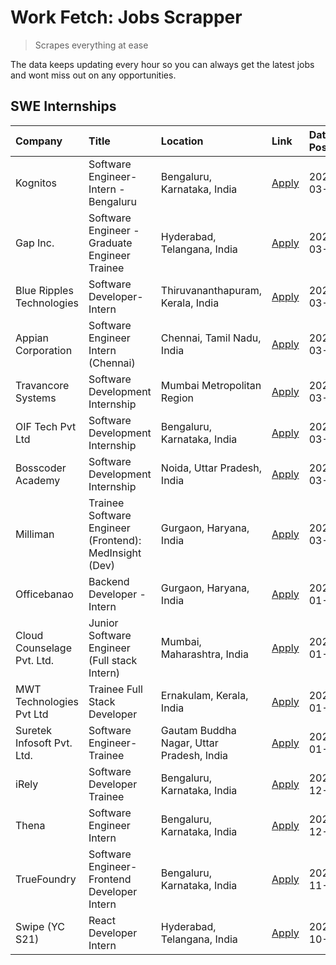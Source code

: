 # Work Fetch: Jobs Scrapper
> Scrapes everything at ease

The data keeps updating every hour so you can always get the latest jobs and wont miss out on any opportunities.

## SWE Internships
<!--START_SECTION:workfetch-->
| Company                    | Title                                                  | Location                                  | Link                                                                                                                                                                                                                                                                   | Date Posted   |
|:---------------------------|:-------------------------------------------------------|:------------------------------------------|:-----------------------------------------------------------------------------------------------------------------------------------------------------------------------------------------------------------------------------------------------------------------------|:--------------|
| Kognitos                   | Software Engineer-Intern -Bengaluru                    | Bengaluru, Karnataka, India               | [Apply](https://in.linkedin.com/jobs/view/software-engineer-intern-bengaluru-at-kognitos-3855361239?refId=ilODZdFSC5iwKW3XC7IdLw%3D%3D&trackingId=4Q4k9hND00dD8hn3oAeahQ%3D%3D&position=5&pageNum=0&trk=public_jobs_jserp-result_search-card)                          | 2024-03-13    |
| Gap Inc.                   | Software Engineer - Graduate Engineer Trainee          | Hyderabad, Telangana, India               | [Apply](https://in.linkedin.com/jobs/view/software-engineer-graduate-engineer-trainee-at-gap-inc-3853818960?refId=ilODZdFSC5iwKW3XC7IdLw%3D%3D&trackingId=P4bJRZ12ZqjsHYhiYV2IJg%3D%3D&position=12&pageNum=0&trk=public_jobs_jserp-result_search-card)                 | 2024-03-12    |
| Blue Ripples Technologies  | Software Developer- Intern                             | Thiruvananthapuram, Kerala, India         | [Apply](https://in.linkedin.com/jobs/view/software-developer-intern-at-blue-ripples-technologies-3850505983?refId=ilODZdFSC5iwKW3XC7IdLw%3D%3D&trackingId=1xOX4qOqSoceQrEhg2d%2BMA%3D%3D&position=20&pageNum=0&trk=public_jobs_jserp-result_search-card)               | 2024-03-09    |
| Appian Corporation         | Software Engineer Intern (Chennai)                     | Chennai, Tamil Nadu, India                | [Apply](https://in.linkedin.com/jobs/view/software-engineer-intern-chennai-at-appian-corporation-3848335036?refId=ilODZdFSC5iwKW3XC7IdLw%3D%3D&trackingId=mBlL%2FIdQic0NOTezc%2FFxag%3D%3D&position=3&pageNum=0&trk=public_jobs_jserp-result_search-card)              | 2024-03-07    |
| Travancore Systems         | Software Development Internship                        | Mumbai Metropolitan Region                | [Apply](https://in.linkedin.com/jobs/view/software-development-internship-at-travancore-systems-3847706952?refId=ilODZdFSC5iwKW3XC7IdLw%3D%3D&trackingId=VeAOq2ciVZ6E8qAgGNMW5A%3D%3D&position=11&pageNum=0&trk=public_jobs_jserp-result_search-card)                  | 2024-03-05    |
| OIF Tech Pvt Ltd           | Software Development Internship                        | Bengaluru, Karnataka, India               | [Apply](https://in.linkedin.com/jobs/view/software-development-internship-at-oif-tech-pvt-ltd-3846326596?refId=ilODZdFSC5iwKW3XC7IdLw%3D%3D&trackingId=bF4louf5j3gWW1jV%2B2wVAg%3D%3D&position=4&pageNum=0&trk=public_jobs_jserp-result_search-card)                   | 2024-03-04    |
| Bosscoder Academy          | Software Development Internship                        | Noida, Uttar Pradesh, India               | [Apply](https://in.linkedin.com/jobs/view/software-development-internship-at-bosscoder-academy-3846323827?refId=ilODZdFSC5iwKW3XC7IdLw%3D%3D&trackingId=zam8i1YkqsFOMCV5ZiohUQ%3D%3D&position=15&pageNum=0&trk=public_jobs_jserp-result_search-card)                   | 2024-03-04    |
| Milliman                   | Trainee Software Engineer (Frontend): MedInsight (Dev) | Gurgaon, Haryana, India                   | [Apply](https://in.linkedin.com/jobs/view/trainee-software-engineer-frontend-medinsight-dev-at-milliman-3792874280?refId=ilODZdFSC5iwKW3XC7IdLw%3D%3D&trackingId=Lh5aNFu%2FFhZP1keqgcUEIw%3D%3D&position=7&pageNum=0&trk=public_jobs_jserp-result_search-card)         | 2024-03-01    |
| Officebanao                | Backend Developer - Intern                             | Gurgaon, Haryana, India                   | [Apply](https://in.linkedin.com/jobs/view/backend-developer-intern-at-officebanao-3814263731?refId=ilODZdFSC5iwKW3XC7IdLw%3D%3D&trackingId=xDgL2hAOCBdlTDVAAdBShw%3D%3D&position=24&pageNum=0&trk=public_jobs_jserp-result_search-card)                                | 2024-01-31    |
| Cloud Counselage Pvt. Ltd. | Junior Software Engineer (Full stack Intern)           | Mumbai, Maharashtra, India                | [Apply](https://in.linkedin.com/jobs/view/junior-software-engineer-full-stack-intern-at-cloud-counselage-pvt-ltd-3803132814?refId=ilODZdFSC5iwKW3XC7IdLw%3D%3D&trackingId=PwdEOIBJPqltdAPtqLVgTA%3D%3D&position=25&pageNum=0&trk=public_jobs_jserp-result_search-card) | 2024-01-11    |
| MWT Technologies Pvt Ltd   | Trainee Full Stack Developer                           | Ernakulam, Kerala, India                  | [Apply](https://in.linkedin.com/jobs/view/trainee-full-stack-developer-at-mwt-technologies-pvt-ltd-3800921715?refId=ilODZdFSC5iwKW3XC7IdLw%3D%3D&trackingId=A1yEXkRAqGR%2FR85ULQcIrw%3D%3D&position=8&pageNum=0&trk=public_jobs_jserp-result_search-card)              | 2024-01-09    |
| Suretek Infosoft Pvt. Ltd. | Software Engineer-Trainee                              | Gautam Buddha Nagar, Uttar Pradesh, India | [Apply](https://in.linkedin.com/jobs/view/software-engineer-trainee-at-suretek-infosoft-pvt-ltd-3800934643?refId=ilODZdFSC5iwKW3XC7IdLw%3D%3D&trackingId=N8zdo2KktnULQwivD6dTpw%3D%3D&position=21&pageNum=0&trk=public_jobs_jserp-result_search-card)                  | 2024-01-09    |
| iRely                      | Software Developer Trainee                             | Bengaluru, Karnataka, India               | [Apply](https://in.linkedin.com/jobs/view/software-developer-trainee-at-irely-3801577534?refId=ilODZdFSC5iwKW3XC7IdLw%3D%3D&trackingId=NyPfFqaO96msPU0BVGfQGA%3D%3D&position=13&pageNum=0&trk=public_jobs_jserp-result_search-card)                                    | 2023-12-22    |
| Thena                      | Software Engineer Intern                               | Bengaluru, Karnataka, India               | [Apply](https://in.linkedin.com/jobs/view/software-engineer-intern-at-thena-3778731751?refId=ilODZdFSC5iwKW3XC7IdLw%3D%3D&trackingId=AkKdPcifOERtxcrUJUOXGw%3D%3D&position=17&pageNum=0&trk=public_jobs_jserp-result_search-card)                                      | 2023-12-05    |
| TrueFoundry                | Software Engineer- Frontend Developer Intern           | Bengaluru, Karnataka, India               | [Apply](https://in.linkedin.com/jobs/view/software-engineer-frontend-developer-intern-at-truefoundry-3790095058?refId=ilODZdFSC5iwKW3XC7IdLw%3D%3D&trackingId=LDe9Ky3l33Wv0Yaz6cfOWg%3D%3D&position=16&pageNum=0&trk=public_jobs_jserp-result_search-card)             | 2023-11-24    |
| Swipe (YC S21)             | React Developer Intern                                 | Hyderabad, Telangana, India               | [Apply](https://in.linkedin.com/jobs/view/react-developer-intern-at-swipe-yc-s21-3737600089?refId=ilODZdFSC5iwKW3XC7IdLw%3D%3D&trackingId=QCtSJ%2BZaGEaSZeXjyamyjw%3D%3D&position=18&pageNum=0&trk=public_jobs_jserp-result_search-card)                               | 2023-10-13    |
<!--END_SECTION:workfetch-->
